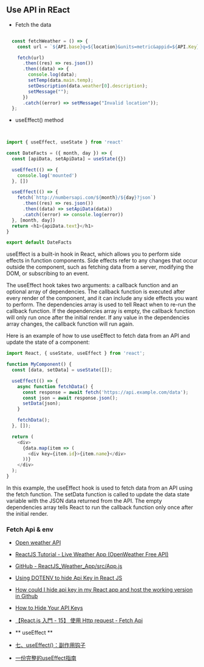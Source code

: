 ## Use API in REact

- Fetch the data
```javascript

  const fetchWeather = () => {
    const url = `${API.base}q=${location}&units=metric&appid=${API.Key}`;

    fetch(url)
      .then((res) => res.json())
      .then((data) => {
        console.log(data);
        setTemp(data.main.temp);
        setDescription(data.weather[0].description);
        setMessage("");
      })
      .catch((error) => setMessage("Invalid location"));
  };
```


- useEffect() method
```javascript

   
import { useEffect, useState } from 'react'

const DateFacts = ({ month, day }) => {
  const [apiData, setApiData] = useState({})

  useEffect(() => {
    console.log('mounted')
  }, [])

  useEffect(() => {
    fetch(`http://numbersapi.com/${month}/${day}?json`)
      .then((res) => res.json())
      .then((data) => setApiData(data))
      .catch((error) => console.log(error))
  }, [month, day])
  return <h1>{apiData.text}</h1>
}

export default DateFacts
```
useEffect is a built-in hook in React, which allows you to perform side effects in function components. Side effects refer to any changes that occur outside the component, such as fetching data from a server, modifying the DOM, or subscribing to an event.

The useEffect hook takes two arguments: a callback function and an optional array of dependencies. The callback function is executed after every render of the component, and it can include any side effects you want to perform. The dependencies array is used to tell React when to re-run the callback function. If the dependencies array is empty, the callback function will only run once after the initial render. If any value in the dependencies array changes, the callback function will run again.

Here is an example of how to use useEffect to fetch data from an API and update the state of a component:

```javascript
import React, { useState, useEffect } from 'react';

function MyComponent() {
  const [data, setData] = useState([]);

  useEffect(() => {
    async function fetchData() {
      const response = await fetch('https://api.example.com/data');
      const json = await response.json();
      setData(json);
    }

    fetchData();
  }, []);

  return (
    <div>
      {data.map(item => (
        <div key={item.id}>{item.name}</div>
      ))}
    </div>
  );
}


```
In this example, the useEffect hook is used to fetch data from an API using the fetch function. The setData function is called to update the data state variable with the JSON data returned from the API. The empty dependencies array tells React to run the callback function only once after the initial render.

### Fetch Api & env
- [Open weather API](https://api.openweathermap.org/data/2.5/weather?q=melbourne&units=metric&appid=3917f3a764d0394f234b9a09d3463ef4)
- [ReactJS Tutorial - Live Weather App (OpenWeather Free API)](https://www.youtube.com/watch?v=_Hhg7NmmN-c&t=306s)
- [GitHub - ReactJS_Weather_App/src/App.js ](https://github.com/davidrazmadzeExtra/ReactJS_Weather_App/blob/main/src/App.js)

- [Using DOTENV to hide Api Key in React JS ](https://www.youtube.com/watch?v=3RgpuNR9JI8)

- [How could I hide api key in my React app and host the working version in Github](https://stackoverflow.com/questions/65651313/how-could-i-hide-api-key-in-my-react-app-and-host-the-working-version-in-github)

- [How to Hide Your API Keys](https://betterprogramming.pub/how-to-hide-your-api-keys-c2b952bc07e6)

- [【React.js 入門 - 15】 使用 Http request - Fetch Api](https://ithelp.ithome.com.tw/articles/10221020?sc=rss.iron)

- ** useEffect **
- [七、useEffect()：副作用钩子](https://www.ruanyifeng.com/blog/2019/09/react-hooks.html)
- [一份完整的useEffect指南](https://xiaohesong.gitbook.io/today-i-learn/front-end/react-1/overreact/yi-fen-wan-zheng-de-useeffect-zhi-nan)